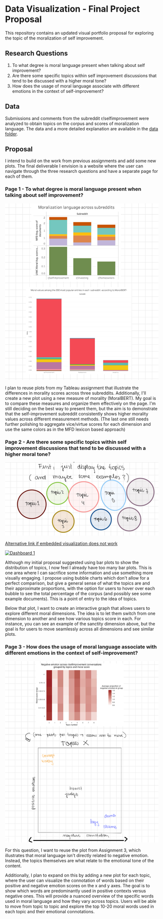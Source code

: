 # Data Visualization - Final Project Proposal

This repository contains an updated visual portfolio proposal for exploring the topic of the moralization of self improvement. 

## Research Questions

1) To what degree is moral language present when talking about self improvement?
2) Are there some specific topics within self improvement discussions that tend to be discussed with a higher moral tone?
3) How does the usage of moral language associate with different emotions in the context of self-improvement?

## Data 

Submissions and comments from the subreddit r/selfimprovement were analyzed to obtain topics on the corpus and scores of moralization language. The data and a more detailed explanation are available in the [data folder](data).

## Proposal

I intend to build on the work from previous assignments and add some new plots. The final deliverable I envision is a website where the user can navigate through the three research questions and have a separate page for each of them. 

### Page 1 - To what degree is moral language present when talking about self improvement?

![](sketches/page1.jpg)

I plan to reuse plots from my Tableau assignment that illustrate the differences in morality scores across three subreddits. Additionally, I'll create a new plot using a new measure of morality (MoralBERT). My goal is to compare these measures and organize them effectively on the page. I'm still deciding on the best way to present them, but the aim is to demonstrate that the self-improvement subreddit consistently shows higher morality values across different measurement methods. (The last one still needs further polishing to aggregate vice/virtue scores for each dimension and use the same colors as in the MFD lexicon based approach)

### Page 2 - Are there some specific topics within self improvement discussions that tend to be discussed with a higher moral tone?

![](sketches/page2.jpg)

[Alternative link if embedded visualization does not work](https://public.tableau.com/app/profile/natasha.carpio.castellanos/viz/topics_exploration/Dashboard1?publish=yes)

<div class='tableauPlaceholder' id='viz1740186577357' style='position: relative'><noscript><a href='#'><img alt='Dashboard 1 ' src='https:&#47;&#47;public.tableau.com&#47;static&#47;images&#47;to&#47;topics_exploration&#47;Dashboard1&#47;1_rss.png' style='border: none' /></a></noscript><object class='tableauViz'  style='display:none;'><param name='host_url' value='https%3A%2F%2Fpublic.tableau.com%2F' /> <param name='embed_code_version' value='3' /> <param name='site_root' value='' /><param name='name' value='topics_exploration&#47;Dashboard1' /><param name='tabs' value='no' /><param name='toolbar' value='yes' /><param name='static_image' value='https:&#47;&#47;public.tableau.com&#47;static&#47;images&#47;to&#47;topics_exploration&#47;Dashboard1&#47;1.png' /> <param name='animate_transition' value='yes' /><param name='display_static_image' value='yes' /><param name='display_spinner' value='yes' /><param name='display_overlay' value='yes' /><param name='display_count' value='yes' /><param name='language' value='en-US' /><param name='filter' value='publish=yes' /></object></div>              


Although my initial proposal suggested using bar plots to show the distribution of topics, I now feel I already have too many bar plots. This is one area where I can sacrifice some information and use something more visually engaging. I propose using bubble charts which don't allow for a perfect comparison, but give a general sense of what the topics are and their approximate proportions, with the option for users to hover over each bubble to see the total percentage of the corpus (and possibly see some example documents). This is a point of entry to the idea of topics. 

Below that plot, I want to create an interactive graph that allows users to explore different moral dimensions. The idea is to let them switch from one dimension to another and see how various topics score in each. For instance, you can see an example of the sanctity dimension above, but the goal is for users to move seamlessly across all dimensions and see similar plots.

### Page 3 - How does the usage of moral language associate with different emotions in the context of self-improvement?

![](sketches/page3.jpg)

For this question, I want to reuse the plot from Assignment 3, which illustrates that moral language isn't directly related to negative emotion. Instead, the topics themselves are what relate to the emotional tone of the content. 

Additionally, I plan to expand on this by adding a new plot for each topic, where the user can visualize the connotation of words based on their positive and negative emotion scores on the x and y axes. The goal is to show which words are predominantly used in positive contexts versus negative ones. This will provide a nuanced overview of the specific words used in moral language and how they vary across topics. Users will be able to move from topic to topic and explore the top 10-20 moral words used in each topic and their emotional connotations.






